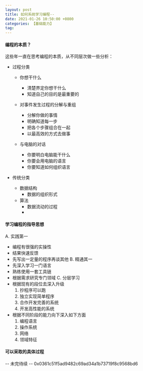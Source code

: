 ```yaml
---
layout: post
title: 如何系统学习编程--
date: 2021-01-26 10:50:00 +0800
categories: 【基础能力】
tag: 
---
```



#### 编程的本质？
这些年一直在思考编程的本质，从不同层次做一些分析：

- 过程分类
  - 你想干什么
    - 清楚界定你想干什么
    - 知道自己的目的是最重要的

  - 对事件发生过程的分解与重组
    - 分解你做的事情
    - 明确知道每一步
    - 把各个步骤组合在一起
    - 以最高效的方式去做事

  - 与电脑的对话
    - 你要明白电脑能干什么
    - 你要会用电脑的语言
    - 你要知道如何组织语言

- 传统分类
  - 数据结构
    - 数据的组织形式
  - 算法
    - 数据流动的过程
    - 	

#### 学习编程的指导思想

A. 实践第一
  - 编程有很强的实操性
  - 结果快速反馈
  - 先写出一定量的程序再谈其他
B. 精通其一
  - 先深入学习一门语言	
  - 熟练使用一套工具链
  - 根据需求研究专门领域
C. 分层学习
  - 根据现有的段位去深入升级
    1. 抄程序可以跑
    2. 独立实现简单程序
    3. 合作开发完善的系统
    4. 开发高性能的系统
  - 根据不同阶段的能力向下深入如下方面
    1. 编程语言
    2. 操作系统
    3. 网络
    4. 领域特征

#### 可以采取的具体过程

-- 未完待续
-- 0x0361c51f5ad9482c69ad34a1b73719f8c9568bd6









   

  

  


